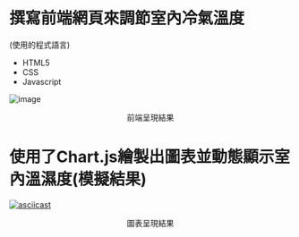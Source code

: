 # 撰寫前端網頁來調節室內冷氣溫度
  (使用的程式語言)
   * HTML5  
   * CSS
   * Javascript


![image](https://user-images.githubusercontent.com/58096503/204079534-82f01b4a-e8c2-484c-8d2a-3d2c874b12d9.png)

<center>前端呈現結果</center>


# 使用了Chart.js繪製出圖表並動態顯示室內溫濕度(模擬結果)




[![asciicast](https://www.linkpicture.com/q/chart_10.png)](https://vimeo.com/806268344/f41cc3b090)

<center>圖表呈現結果</center>
